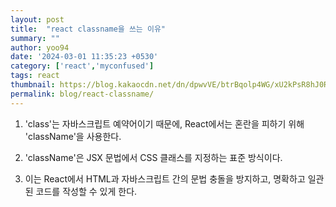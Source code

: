 ```yaml
---
layout: post
title:  "react classname을 쓰는 이유"
summary: ""
author: yoo94
date: '2024-03-01 11:35:23 +0530'
category: ['react','myconfused']
tags: react
thumbnail: https://blog.kakaocdn.net/dn/dpwvVE/btrBqolp4WG/xU2kPsR8hJ0Rpx9B1LSoZ1/img.png
permalink: blog/react-classname/
---
```


1. 'class'는 자바스크립트 예약어이기 때문에, React에서는 혼란을 피하기 위해 'className'을 사용한다.

2. 'className'은 JSX 문법에서 CSS 클래스를 지정하는 표준 방식이다.

3. 이는 React에서 HTML과 자바스크립트 간의 문법 충돌을 방지하고, 명확하고 일관된 코드를 작성할 수 있게 한다.
